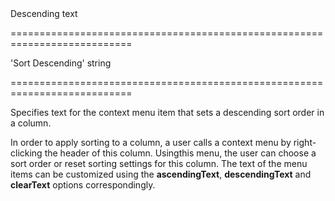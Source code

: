 <!--**
/*-------------------------------------------
    Auto-generated file. Do not modify.
-------------------------------------------

**-->
<!--d-->Descending text<!--/d-->
===========================================================================
<!--default-->'Sort Descending'<!--/default-->
<!--type-->string<!--/type-->
===========================================================================

<!--shortDescription-->
Specifies text for the context menu item that sets a descending sort order in a column.
<!--/shortDescription-->

<!--fullDescription-->
In order to apply sorting to a column, a user calls a context menu by right-clicking the header of this column. Usingthis menu, the user can choose a sort order or reset sorting settings for this column. The text of the menu items can be customized using the **ascendingText**, **descendingText** and **clearText** options correspondingly.
<!--/fullDescription-->